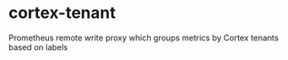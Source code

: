 # cortex-tenant

Prometheus remote write proxy which groups metrics by Cortex tenants based on labels
